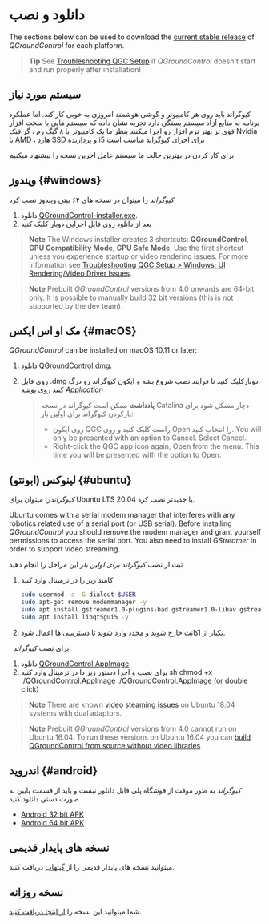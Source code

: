 # دانلود و نصب

The sections below can be used to download the [current stable release](../releases/release_notes.md) of *QGroundControl* for each platform.

> **Tip** See [Troubleshooting QGC Setup](../troubleshooting/qgc_setup.md) if *QGroundControl* doesn't start and run properly after installation!

## سیستم مورد نیاز

کیوگراند باید روی هر کامپیوتر و گوشی هوشمند امروزی به خوبی کار کند. اما عملکرد برنامه به منابع آزاد سیستم بستگی دارد تجربه نشان داده که سیستم هایی با سخت افزار قوی تر بهتر نرم افزار رو اجرا میکنند بنظر ما یک کامپیوتر با ۸ گیگ رم ، گرافیک Nvidia یا AMD ، هارد SSD و پردازنده i5 برای اجرای کیوگراند مناسب است

برای کار کردن در بهترین حالت ما سیستم عامل اخرین نسخه را پیشنهاد میکنیم

## ویندوز {#windows}

*کیوگراند* را میتوان در نسخه های ۶۴ بیتی ویندوز نصب کرد

1. دانلود [QGroundControl-installer.exe](https://d176tv9ibo4jno.cloudfront.net/latest/QGroundControl-installer.exe).
2. بعد از دانلود روی فایل اجرایی دوبار کلیک کنید

> **Note** The Windows installer creates 3 shortcuts: **QGroundControl**, **GPU Compatibility Mode**, **GPU Safe Mode**. Use the first shortcut unless you experience startup or video rendering issues. For more information see [Troubleshooting QGC Setup > Windows: UI Rendering/Video Driver Issues](../troubleshooting/qgc_setup.md#opengl_troubleshooting).

<span></span>

> **Note** Prebuilt *QGroundControl* versions from 4.0 onwards are 64-bit only. It is possible to manually build 32 bit versions (this is not supported by the dev team).

## مک او اس ایکس {#macOS}

*QGroundControl* can be installed on macOS 10.11 or later: <!-- match version using https://dev.qgroundcontrol.com/master/en/getting_started/#native-builds -->

<!-- usually based on Qt macOS dependency -->

1. دانلود [QGroundControl.dmg](https://d176tv9ibo4jno.cloudfront.net/latest/QGroundControl.dmg).
2. روی فایل .dmg دوبارکلیک کنید تا فرایند نصب شروع بشه و ایکون کیوگراند رو درگ کنید روی پوشه *Application*
    
    > **یادداشت** ممکن است کیوگراند در نسخه Catalina دچار مشکل شود برای بازکردن کیوگراند برای اولین بار:
    > 
    > * روی ایکون QGC راست کلیک کنید و روی Open را انتخاب کنید. You will only be presented with an option to Cancel. Select Cancel.
    > * Right-click the QGC app icon again, Open from the menu. This time you will be presented with the option to Open.

## لینوکس (ابونتو) {#ubuntu}

*کیوگراند*را میتوان برای Ubuntu LTS 20.04 یا جدیدتر نصب کرد.

Ubuntu comes with a serial modem manager that interferes with any robotics related use of a serial port (or USB serial). Before installing *QGroundControl* you should remove the modem manager and grant yourself permissions to access the serial port. You also need to install *GStreamer* in order to support video streaming.

ثبت از نصب *کیوگراند برای اولین بار* این مراحل را انجام دهید

1. کامند زیر را در ترمینال وارد کنید
    
    ```sh
    sudo usermod -a -G dialout $USER
    sudo apt-get remove modemmanager -y
    sudo apt install gstreamer1.0-plugins-bad gstreamer1.0-libav gstreamer1.0-gl -y
    sudo apt install libqt5gui5 -y
    ```
    
    <!-- Note, remove install of libqt5gui5 https://github.com/mavlink/qgroundcontrol/issues/10176 fixed -->

2. یکبار از اکانت خارج شوید و مجدد وارد شوید تا دسترسی ها اعمال شود.

&nbsp; برای نصب *کیوگراند*:

1. دانلود [QGroundControl.AppImage](https://d176tv9ibo4jno.cloudfront.net/latest/QGroundControl.AppImage).
2. برای نصب و اجرا دستور زیر دا در ترمینال وارد کنید 
        sh
        chmod +x ./QGroundControl.AppImage
        ./QGroundControl.AppImage  (or double click)

> **Note** There are known [video steaming issues](../troubleshooting/qgc_setup.md#dual_vga) on Ubuntu 18.04 systems with dual adaptors.

<span></span>

> **Note** Prebuilt *QGroundControl* versions from 4.0 cannot run on Ubuntu 16.04. To run these versions on Ubuntu 16.04 you can [build QGroundControl from source without video libraries](https://dev.qgroundcontrol.com/en/getting_started/).

## اندروید {#android}

*کیوگراند* به طور موقت از فوشگاه پلی قابل دانلور نیست و باید از قسمت پایین به صورت دستی دانلود کنید

* [Android 32 bit APK](https://qgroundcontrol.s3-us-west-2.amazonaws.com/latest/QGroundControl32.apk)
* [Android 64 bit APK](https://qgroundcontrol.s3-us-west-2.amazonaws.com/latest/QGroundControl64.apk)

## نسخه های پایدار قدیمی

میتوانید نسخه های پایدار قدیمی را از <a href="https://github.com/mavlink/qgroundcontrol/releases/" target="_blank">گیتهاب</a> دریافت کنید.

## نسخه روزانه

شما میتوانید این نسخه را [ از اینجا دریافت کنید](../releases/daily_builds.md).